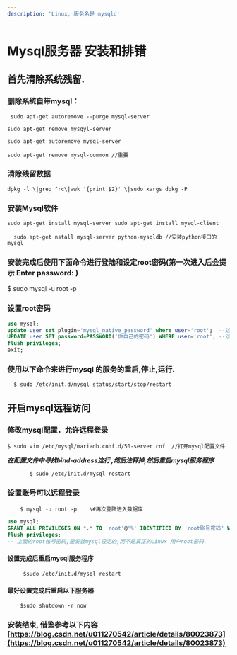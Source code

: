 ```yaml
---
description: 'Linux, 服务名是 mysqld'
---
```


# Mysql服务器 安装和排错

## 首先清除系统残留.

### 删除系统自带mysql：

     sudo apt-get autoremove --purge mysql-server

    sudo apt-get remove mysqyl-server

    sudo apt-get autoremove mysql-server

    sudo apt-get remove mysql-common //重要

### 清除残留数据

    dpkg -l \|grep ^rc\|awk '{print $2}' \|sudo xargs dpkg -P

### 安装Mysql软件

    sudo apt-get install mysql-server sudo apt-get install mysql-client 

      sudo apt-get nstall mysql-server python-mysqldb //安装python接口的mysql

### 安装完成后使用下面命令进行登陆和设定root密码\(第一次进入后会提示 Enter password: \) 

$ sudo mysql -u root -p

### 设置root密码

```sql
use mysql;
update user set plugin='mysql_native_password' where user='root';  --这行不要修改任何字符
UPDATE user SET password=PASSWORD('你自己的密码') WHERE user='root'; --这行把密码设定了
flush privileges; 
exit;
```

### 使用以下命令来进行mysql 的服务的重启,停止,运行.

      $ sudo /etc/init.d/mysql status/start/stop/restart

## 开启mysql远程访问

### 修改mysql配置，允许远程登录

    $ sudo vim /etc/mysql/mariadb.conf.d/50-server.cnf  //打开mysql配置文件

   _**在配置文件中寻找bind-address这行 ,然后注释掉,然后重启mysql服务程序**_

           $ sudo /etc/init.d/mysql restart

### 设置账号可以远程登录

        $ mysql -u root -p    \#再次登陆进入数据库

```sql
use mysql;
GRANT ALL PRIVILEGES ON *.* TO 'root'@'%' IDENTIFIED BY 'root账号密码' WITH GRANT OPTION;
flush privileges;
-- 上面的root帐号密码,是安装mysql设定的,而不是真正的Linux 用户root密码.
```

#### 设置完成后重启mysql服务程序

         $sudo /etc/init.d/mysql restart

#### 最好设置完成后重启以下服务器

        $sudo shutdown -r now 



### 安装结束, 借鉴参考以下内容[https://blog.csdn.net/u011270542/article/details/80023873](https://blog.csdn.net/u011270542/article/details/80023873)



